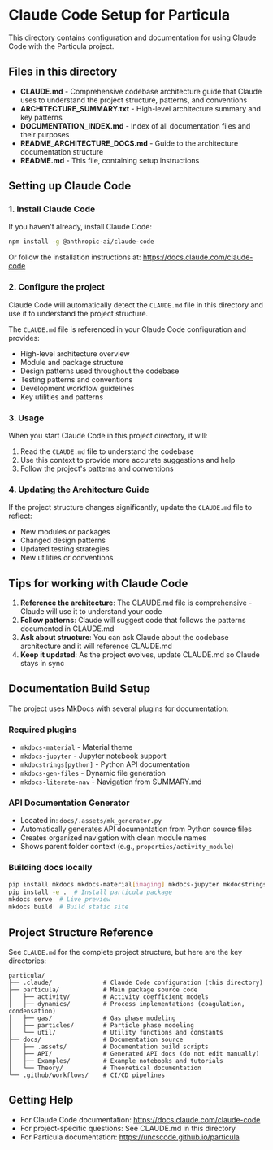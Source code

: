 # Claude Code Setup for Particula

This directory contains configuration and documentation for using Claude Code with the Particula project.

## Files in this directory

- **CLAUDE.md** - Comprehensive codebase architecture guide that Claude uses to understand the project structure, patterns, and conventions
- **ARCHITECTURE_SUMMARY.txt** - High-level architecture summary and key patterns
- **DOCUMENTATION_INDEX.md** - Index of all documentation files and their purposes
- **README_ARCHITECTURE_DOCS.md** - Guide to the architecture documentation structure
- **README.md** - This file, containing setup instructions

## Setting up Claude Code

### 1. Install Claude Code

If you haven't already, install Claude Code:
```bash
npm install -g @anthropic-ai/claude-code
```

Or follow the installation instructions at: https://docs.claude.com/claude-code

### 2. Configure the project

Claude Code will automatically detect the `CLAUDE.md` file in this directory and use it to understand the project structure.

The `CLAUDE.md` file is referenced in your Claude Code configuration and provides:
- High-level architecture overview
- Module and package structure
- Design patterns used throughout the codebase
- Testing patterns and conventions
- Development workflow guidelines
- Key utilities and patterns

### 3. Usage

When you start Claude Code in this project directory, it will:
1. Read the `CLAUDE.md` file to understand the codebase
2. Use this context to provide more accurate suggestions and help
3. Follow the project's patterns and conventions

### 4. Updating the Architecture Guide

If the project structure changes significantly, update the `CLAUDE.md` file to reflect:
- New modules or packages
- Changed design patterns
- Updated testing strategies
- New utilities or conventions

## Tips for working with Claude Code

1. **Reference the architecture**: The CLAUDE.md file is comprehensive - Claude will use it to understand your code
2. **Follow patterns**: Claude will suggest code that follows the patterns documented in CLAUDE.md
3. **Ask about structure**: You can ask Claude about the codebase architecture and it will reference CLAUDE.md
4. **Keep it updated**: As the project evolves, update CLAUDE.md so Claude stays in sync

## Documentation Build Setup

The project uses MkDocs with several plugins for documentation:

### Required plugins
- `mkdocs-material` - Material theme
- `mkdocs-jupyter` - Jupyter notebook support
- `mkdocstrings[python]` - Python API documentation
- `mkdocs-gen-files` - Dynamic file generation
- `mkdocs-literate-nav` - Navigation from SUMMARY.md

### API Documentation Generator
- Located in: `docs/.assets/mk_generator.py`
- Automatically generates API documentation from Python source files
- Creates organized navigation with clean module names
- Shows parent folder context (e.g., `properties/activity_module`)

### Building docs locally
```bash
pip install mkdocs mkdocs-material[imaging] mkdocs-jupyter mkdocstrings[python] griffe mkdocs-gen-files mkdocs-literate-nav
pip install -e .  # Install particula package
mkdocs serve  # Live preview
mkdocs build  # Build static site
```

## Project Structure Reference

See `CLAUDE.md` for the complete project structure, but here are the key directories:

```
particula/
├── .claude/              # Claude Code configuration (this directory)
├── particula/            # Main package source code
│   ├── activity/         # Activity coefficient models
│   ├── dynamics/         # Process implementations (coagulation, condensation)
│   ├── gas/              # Gas phase modeling
│   ├── particles/        # Particle phase modeling
│   └── util/             # Utility functions and constants
├── docs/                 # Documentation source
│   ├── .assets/          # Documentation build scripts
│   ├── API/              # Generated API docs (do not edit manually)
│   ├── Examples/         # Example notebooks and tutorials
│   └── Theory/           # Theoretical documentation
└── .github/workflows/    # CI/CD pipelines
```

## Getting Help

- For Claude Code documentation: https://docs.claude.com/claude-code
- For project-specific questions: See CLAUDE.md in this directory
- For Particula documentation: https://uncscode.github.io/particula